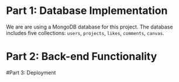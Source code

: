 # Part 1: Database Implementation
We are are using a MongoDB database for this project. The database includes five collections: `users`, `projects`, `likes`, `comments`, `canvas`.

# Part 2: Back-end Functionality

#Part 3: Deployment
